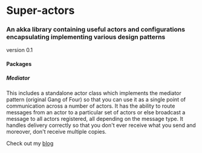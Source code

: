 # Super-actors
### An akka library containing useful actors and configurations encapsulating implementing various design patterns

version 0.1

#### Packages
##### Mediator
This includes a standalone actor class which implements the mediator pattern (original Gang of Four)
so that you can use it as a single point of communication across a number of actors.
It has the ability to route messages from an actor to a particular set of actors or else broadcast a message
to all actors registered, all depending on the message type. It handles delivery correctly so that you don't ever
receive what you send and moreover, don't receive multiple copies.

Check out my [blog](www.blog.anishgeorge.com)
